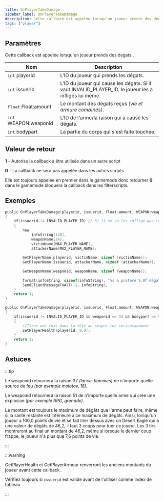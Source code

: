 ```yaml
---
title: OnPlayerTakeDamage
sidebar_label: OnPlayerTakeDamage
description: Cette callback est appelée lorsqu'un joueur prends des degats.
tags: ["player"]
---
```


## Paramètres

Cette callback est appelée lorsqu'un joueur prends des degats..

| Nom                   | Description                                                                                                                                            |
|-----------------------|--------------------------------------------------------------------------------------------------------------------------------------------------------|
| `int` playerid        | L'ID du joueur qui prends les dégats.                                                                                                                  |
| `int` issuerid        | L'ID du joueur qui cause les dégats. Si il vaut INVALID_PLAYER_ID, le joueur les a infligés lui même.                                                  |
| `float` Float:amount  | Le montant des dégats reçus _(vie et armure combinés)_.                                                                                                |
| `int` WEAPON:weaponid | L'ID de l'arme/la raison qui a causé les dégats.                                                                                                       |
| `int` bodypart        | La partie du corps qui s'est faite touchée. |

## Valeur de retour

**1** - Autorise la callback à être utilisée dans un autre script

**0** - La callback ne sera pas appelée dans les autres scripts

Elle est toujours appelée en premier dans le gamemode donc retourner **0** dans le gamemode bloquera la callback dans les filterscripts.

## Exemples

```c
public OnPlayerTakeDamage(playerid, issuerid, Float:amount, WEAPON:weaponid, bodypart)
{
    if(issuerid != INVALID_PLAYER_ID) // Si il ne se les inflige pas lui même
    {
        new
            infoString[128],
            weaponName[24],
            victimName[MAX_PLAYER_NAME],
            attackerName[MAX_PLAYER_NAME];
 
        GetPlayerName(playerid, victimName, sizeof (victimName));
        GetPlayerName(issuerid, attackerName, sizeof (attackerName));
 
        GetWeaponName(weaponid, weaponName, sizeof (weaponName));
 
        format(infoString, sizeof(infoString), "%s a proféré %.0f dégats à %s, arme: %s", attackerName, amount, victimName, weaponName);
        SendClientMessageToAll(-1, infoString);
    }
    return 1;
}
```

```c
public OnPlayerTakeDamage(playerid, issuerid, Float:amount, WEAPON:weaponid, bodypart)
{
    if(issuerid != INVALID_PLAYER_ID && weaponid == 34 && bodypart == 9)
    {
        //Tirez une fois dans la tête au sniper tue instantanément
        SetPlayerHealth(playerid, 0.0);
    }
    return 1;
}
```

## Astuces

:::tip

Le weaponid retournera la raison 37 _(lance-flammes)_ de n'importe quelle source de feu _(par exemple molotov, 18)_.

Le weaponid retournera la raison 51 de n'importe quelle arme qui crée une explosion _(par exemple RPG, grenade)_.

Le montant est toujours le maximum de dégâts que l'arme peut faire, même si la santé restante est inférieure à ce maximum de dégâts. Ainsi, lorsqu'un joueur a 100,0 points de vie et se fait tirer dessus avec un Desert Eagle qui a une valeur de dégâts de 46,2, il faut 3 coups pour tuer ce joueur. Les 3 tirs montreront au final un montant de 46,2, même si lorsque le dernier coup frappe, le joueur n'a plus que 7,6 points de vie.

:::

:::warning

GetPlayerHealth et GetPlayerArmour renverront les anciens montants du joueur avant cette callback. 

Vérifiez toujours si `issuerid` est valide avant de l'utiliser comme index de tableau.

:::
